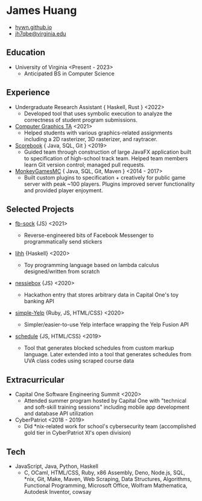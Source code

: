 James Huang
============
* <span class=contact><a href='https://hywn.github.io/'>hywn.github.io</a></span>
* <span class=contact><a href='mailto:jh7qbe@virginia.edu'>jh7qbe@virginia.edu</a></span>


Education
----------
* University of Virginia <Present - 2023>
	- Anticipated BS in Computer Science


Experience
-----------
* Undergraduate Research Assistant { Haskell, Rust } <2022>
	- Developed tool that uses symbolic execution to analyze the correctness of student program submissions.
* [Computer Graphics TA](https://www.cs.virginia.edu/luther/4810/F2021/) <2021>
	- Helped students with various graphics-related assignments including a 2D rasterizer, 3D rasterizer, and raytracer.
* [Scorebook](https://github.com/hywn/Scorebook) { Java, SQL, Git } <2019>
	- Guided team through construction of large JavaFX application built to specification of high-school track team. Helped team members learn Git version control; managed pull requests.
* [MonkeyGamesMC](https://github.com/mogmc) { Java, SQL, Git, Maven } <2014 - 2017>
	- Built custom plugins to specification + creatively for public game server with peak ~100 players. Plugins improved server functionality and provided player enjoyment.


Selected Projects
------------------
* [fb-sock](https://odcy.github.io/fb-sock-writeup/) {JS} <2021>
	- Reverse-engineered bits of Facebook Messenger to programmatically send stickers

* [lihh](https://github.com/hywn/lihh) {Haskell} <2020>
	- Toy programming language based on lambda calculus designed/written from scratch

* [nessiebox](https://github.com/hywn/h-seee) {JS} <2020>
	- Hackathon entry that stores arbitrary data in Capital One's toy banking API

* [simple-Yelp](https://github.com/hywn/simple-Yelp) {Ruby, JS, HTML/CSS} <2020>
	- Simpler/easier-to-use Yelp interface wrapping the Yelp Fusion API

* [schedule](http://hywn.github.io/sche/schedule?src=https://gist.githubusercontent.com/hywn/7e52ab8abe2ae75b04116ba36a20cfc2/raw/) {JS, HTML/CSS} <2019>
	- Tool that generates blocked schedules from custom markup language. Later extended into a tool that generates schedules from UVA class codes using scraped course data


Extracurricular
----------------
* Capital One Software Engineering Summit <2020>
	- Attended summer program hosted by Capital One with "technical and soft-skill training sessions" including mobile app development and database API utilization
* CyberPatriot <2018 - 2019>
	- Did *nix-related work for school's cybersecurity team (accomplished gold tier in CyberPatriot XI's open division)


Tech
-----
* JavaScript, Java, Python, Haskell
	- C, OCaml, HTML/CSS, Ruby, x86 Assembly, Deno, Node.js, SQL, *nix, Git, Make, Maven, Web Scraping, Data Structures, Algorithms, Functional Programming, Microsoft Office, Wolfram Mathematica, Autodesk Inventor, cowsay
